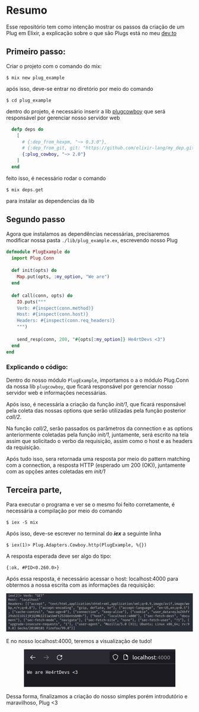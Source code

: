 # Resumo

Esse repositório tem como intenção mostrar os passos da criação de um Plug em Elixir, a explicação sobre o que são Plugs está no meu [dev.to](https://dev.to/cyytrus/entendendo-plugs-em-elixir-469c)

## Primeiro passo:

Criar o projeto com o comando do mix:

    $ mix new plug_example

após isso, deve-se entrar no diretório por meio do comando

    $ cd plug_example

dentro do projeto, é necessário inserir a lib [plugcowboy](https://github.com/elixir-plug/plug_cowboy) que será responsável por gerenciar nosso servidor web

```Elixir
  defp deps do
    [
      # {:dep_from_hexpm, "~> 0.3.0"},
      # {:dep_from_git, git: "https://github.com/elixir-lang/my_dep.git", tag: "0.1.0"}
      {:plug_cowboy, "~> 2.0"}
    ]
  end
```
feito isso, é necessário rodar o comando

    $ mix deps.get

para instalar as dependencias da lib

## Segundo passo

Agora que instalamos as dependências necessárias, precisaremos modificar nossa pasta `./lib/plug_example.ex`, escrevendo nosso Plug

```Elixir
defmodule PlugExample do
  import Plug.Conn

  def init(opts) do
    Map.put(opts, :my_option, "We are")
  end

  def call(conn, opts) do
    IO.puts("""
    Verb: #{inspect(conn.method)}
    Host: #{inspect(conn.host)}
    Headers: #{inspect(conn.req_headers)}
    """)

    send_resp(conn, 200, "#{opts[:my_option]} He4rtDevs <3")
  end
end

```

### Explicando o código:

Dentro do nosso módulo `PlugExample`, importamos o a o módulo Plug.Conn da nossa lib `plugcowboy`, que ficará responsável por gerenciar nosso servidor web e informações necessárias.

Após isso, é necessária a criação da função *init/1*, que ficará responsável pela coleta das nossas options que serão utilizadas pela função posterior *call/2*.

Na função *call/2*, serão passados os parâmetros da connection e as options anteriormente coletadas pela função *init/1*, juntamente, será escrito na tela assim que solicitado o verbo da requisição, assim como o host e as headers da requisição.

Após tudo isso, sera retornada uma resposta por meio do pattern matching com a connection, a resposta HTTP (esperado um 200 (OK)), juntamente com as opções antes coletadas em *init/1*

## Terceira parte,

Para executar o programa e ver se o mesmo foi feito corretamente, é necessária a compilação por meio do comando

    $ iex -S mix

Após isso, deve-se escrever no terminal do ***iex*** a seguinte linha

    $ iex(1)> Plug.Adapters.Cowboy.http(PlugExample, %{})

A resposta esperada deve ser algo do tipo:

    {:ok, #PID<0.260.0>}

Após essa resposta, é necessário acessar o host: localhost:4000 para obtermos a nossa escrita com as informações da requisição:

<p align="center">
    <img src="images/Screenshot from 2022-04-18 11-57-44.png">
</p>

E no nosso localhost:4000, teremos a visualização de tudo!

<p align="center">
    <img src="images/Screenshot from 2022-04-18 10-14-14.png">
</p>

Dessa forma, finalizamos a criação do nosso simples porém introdutório e maravilhoso, Plug <3